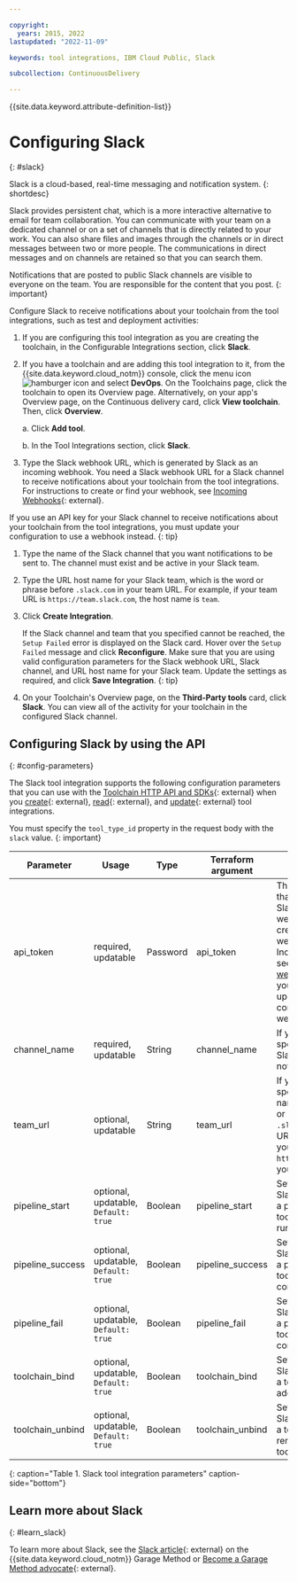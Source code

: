 ```yaml
---

copyright:
  years: 2015, 2022
lastupdated: "2022-11-09"

keywords: tool integrations, IBM Cloud Public, Slack

subcollection: ContinuousDelivery

---
```


{{site.data.keyword.attribute-definition-list}}   

# Configuring Slack
{: #slack}

Slack is a cloud-based, real-time messaging and notification system.
{: shortdesc}

Slack provides persistent chat, which is a more interactive alternative to email for team collaboration. You can communicate with your team on a dedicated channel or on a set of channels that is directly related to your work. You can also share files and images through the channels or in direct messages between two or more people. The communications in direct messages and on channels are retained so that you can search them.

Notifications that are posted to public Slack channels are visible to everyone on the team. You are responsible for the content that you post.
{: important}

Configure Slack to receive notifications about your toolchain from the tool integrations, such as test and deployment activities:

1. If you are configuring this tool integration as you are creating the toolchain, in the Configurable Integrations section, click **Slack**.
1. If you have a toolchain and are adding this tool integration to it, from the {{site.data.keyword.cloud_notm}} console, click the menu icon ![hamburger icon](images/icon_hamburger.svg) and select **DevOps**. On the Toolchains page, click the toolchain to open its Overview page. Alternatively, on your app's Overview page, on the Continuous delivery card, click **View toolchain**. Then, click **Overview**. 

   a. Click **Add tool**.

   b. In the Tool Integrations section, click **Slack**.

1. Type the Slack webhook URL, which is generated by Slack as an incoming webhook. You need a Slack webhook URL for a Slack channel to receive notifications about your toolchain from the tool integrations. For instructions to create or find your webhook, see [Incoming Webhooks](https://api.slack.com/incoming-webhooks){: external}.

If you use an API key for your Slack channel to receive notifications about your toolchain from the tool integrations, you must update your configuration to use a webhook instead.
{: tip}

1. Type the name of the Slack channel that you want notifications to be sent to. The channel must exist and be active in your Slack team.
1. Type the URL host name for your Slack team, which is the word or phrase before `.slack.com` in your team URL. For example, if your team URL is `https://team.slack.com`, the host name is `team`.
1. Click **Create Integration**.

   If the Slack channel and team that you specified cannot be reached, the `Setup Failed` error is displayed on the Slack card. Hover over the `Setup Failed` message and click **Reconfigure**. Make sure that you are using valid configuration parameters for the Slack webhook URL, Slack channel, and URL host name for your Slack team. Update the settings as required, and click **Save Integration**.
   {: tip}

1. On your Toolchain's Overview page, on the **Third-Party tools** card, click **Slack**. You can view all of the activity for your toolchain in the configured Slack channel.

## Configuring Slack by using the API
{: #config-parameters}

The Slack tool integration supports the following configuration parameters that you can use with the [Toolchain HTTP API and SDKs](https://cloud.ibm.com/apidocs/toolchain){: external} when you [create](https://cloud.ibm.com/apidocs/toolchain#create-tool){: external}, [read](https://cloud.ibm.com/apidocs/toolchain#get-tool-by-id){: external}, and [update](https://cloud.ibm.com/apidocs/toolchain#update-tool){: external} tool integrations.

You must specify the `tool_type_id` property in the request body with the `slack` value.
{: important}

| Parameter | Usage | Type | Terraform argument | Description |
| --- | --- | --- | --- | --- |
| api_token | required, updatable | Password | api_token | The Slack webhook URL that is generated by Slack as an incoming webhook. You can create or find your webhook in the Incoming Webhooks section of the [Slack API website](https://api.slack.com/incoming-webhooks){: external}. If you use an API key, update your configuration to use a webhook instead. |
| channel_name | required, updatable | String | channel_name | If you use a webhook, specify an existing Slack channel to post notifications to. |
| team_url | optional, updatable | String | team_url | If you use a webhook, specify your team name, which is the word or phrase before `.slack.com` in your team URL. For example, if your team URL is `https://team.slack.com`, your team name is `team`. |
| pipeline_start | optional, updatable, `Default: true` | Boolean | pipeline_start | Set to `true` to receive a Slack notification when a pipeline in the toolchain starts a new run. |
| pipeline_success | optional, updatable, `Default: true` | Boolean | pipeline_success | Set to `true` to receive a Slack notification when a pipeline in the toolchain successfully completes a run. |
| pipeline_fail | optional, updatable, `Default: true` | Boolean | pipeline_fail | Set to `true` to receive a Slack notification when a pipeline in the toolchain fails to complete a run. |
| toolchain_bind | optional, updatable, `Default: true` | Boolean | toolchain_bind | Set to `true` to receive a Slack notification when a tool integration is added to the toolchain. |
| toolchain_unbind | optional, updatable, `Default: true` | Boolean | toolchain_unbind | Set to `true` to receive a Slack notification when a tool integration is removed from the toolchain. |
{: caption="Table 1. Slack tool integration parameters" caption-side="bottom"}

## Learn more about Slack
{: #learn_slack}

To learn more about Slack, see the [Slack article](https://www.ibm.com/cloud/garage/content/culture/tool_slack/){: external} on the {{site.data.keyword.cloud_notm}} Garage Method or [Become a Garage Method advocate](https://www.ibm.com/cloud/garage/content/course/gm_advocate/){: external}.
